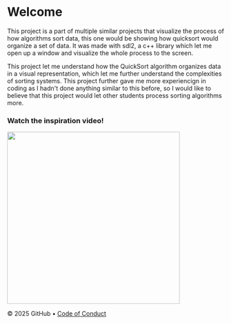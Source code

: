 # Welcome
This project is a part of multiple similar projects that visualize the process of how algorithms sort data, this one would be showing how quicksort would organize a set of data. 
It was made with sdl2, a c++ library which let me open up a window and visualize the whole process to the screen.

This project let me understand how the QuickSort algorithm organizes data in a visual representation, which let me further understand the complexities of sorting systems. This project further gave me more experiencign in coding as I hadn't done anything similar to this before, so I would like to believe that this project would let other students process sorting algorithms more.


### Watch the inspiration video!
<a href="https://www.youtube.com/watch?v=kPRA0W1kECg" target="_blank">
  <img src="https://img.youtube.com/vi/kPRA0W1kECg/maxresdefault.jpg" width="400"/></a>




&copy; 2025 GitHub &bull; [Code of Conduct](https://www.contributor-covenant.org/version/2/1/code_of_conduct/code_of_conduct.md)

